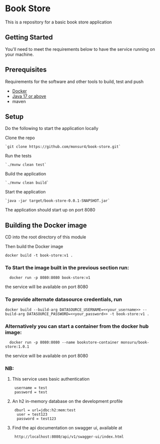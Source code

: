 # Book Store

This is a repository for a basic book store application

## Getting Started

You'll need to meet the requirements below to have the service running on your machine.

## Prerequisites
Requirements for the software and other tools to build, test and push
- [Docker](https://www.docker.com)
- [Java 17 or above](https://www.oracle.com/java/technologies/javase/jdk17-archive-downloads.html)
- maven

## Setup
Do the following to start the application locally

Clone the repo
    
    `git clone https://github.com/monsur4/book-store.git`

Run the tests

    `./mvnw clean test`

Build the application

    `./mvnw clean build`

Start the application

    `java -jar target/book-store-0.0.1-SNAPSHOT.jar`
The application should start up on port 8080

## Building the Docker image
CD into the root directory of this module

Then build the Docker image

    docker build -t book-store:v1 .

### To Start the image built in the previous section run:

      docker run -p 8080:8080 book-store:v1
the service will be available on port 8080

### To provide alternate datasource credentials, run

    docker build --build-arg DATASOURCE_USERNAME=<<your_username>> --build-arg DATASOURCE_PASSWORD=<<your_password>> -t book-store:v1 .

### Alternatively you can start a container from the docker hub image:

      docker run -p 8080:8080 --name bookstore-container monsuru/book-store:1.0.1
the service will be available on port 8080

### NB: 
1. This service uses basic authentication

        username = test
        password = test
2. An h2 in-memory database on the development profile

        dburl = url=jdbc:h2:mem:test
         user = test123
         password = test123
3. Find the api documentation on swagger ui, available at 

        http://localhost:8080/api/v1/swagger-ui/index.html

